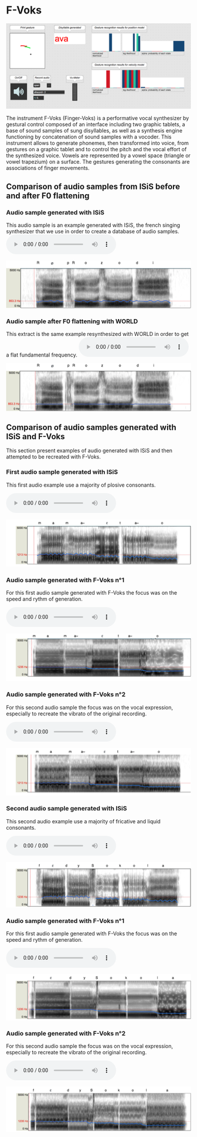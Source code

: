 # F-Voks

![f-voks](images/f-voks1.png)

The instrument F-Voks (Finger-Voks) is a performative vocal synthesizer by gestural control composed of an interface including two graphic tablets, a base of sound samples of sung disyllables, as well as a synthesis engine functioning by concatenation of sound samples with a vocoder. This instrument allows to generate phonemes, then transformed into voice, from gestures on a graphic tablet and to control the pitch and the vocal effort of the synthesized voice. Vowels are represented by a vowel space (triangle or vowel trapezium) on a surface. The gestures generating the consonants are associations of finger movements.

## Comparison of audio samples from ISiS before and after F0 flattening

### Audio sample generated with ISiS
This audio sample is an example generated with ISiS, the french singing synthesizer that we use in order to create a database of audio samples.
<audio controls>
  <source src="samples/reproRT.wav" type="audio/wav">
Your browser does not support the audio element.
</audio>

![f-voks](images/repro1.png)

### Audio sample after F0 flattening with WORLD
This extract is the same example resynthesized with WORLD in order to get a flat fundamental frequency.
<audio controls>
  <source src="samples/reproRT_flat.wav" type="audio/wav">
Your browser does not support the audio element.
</audio>

![f-voks](images/repro2.png)

## Comparison of audio samples generated with ISiS and F-Voks
This section present examples of audio generated with ISiS and then attempted to be recreated with F-Voks.

### First audio sample generated with ISiS
This first audio example use a majority of plosive consonants.

<audio controls>
  <source src="samples/colasRT1_IS.wav" type="audio/wav">
Your browser does not support the audio element.
</audio>

![f-voks](images/colasRT1_IS.png)

### Audio sample generated with F-Voks n°1
For this first audio sample generated with F-Voks the focus was on the speed and rythm of generation.

<audio controls>
  <source src="samples/colasRT1_V1.wav" type="audio/wav">
Your browser does not support the audio element.
</audio>

![f-voks](images/colasRT1_V1.png)

### Audio sample generated with F-Voks n°2
For this second audio sample the focus was on the vocal expression, especially to recreate the vibrato of the original recording.

<audio controls>
  <source src="samples/colasRT1_V2.wav" type="audio/wav">
Your browser does not support the audio element.
</audio>

![f-voks](images/colasRT1_V2.png)



### Second audio sample generated with ISiS
This second audio example use a majority of fricative and liquid consonants.

<audio controls>
  <source src="samples/colasRT4_IS.wav" type="audio/wav">
Your browser does not support the audio element.
</audio>

![f-voks](images/colasRT4_IS.png)

### Audio sample generated with F-Voks n°1
For this first audio sample generated with F-Voks the focus was on the speed and rythm of generation.

<audio controls>
  <source src="samples/colasRT4_V1_2.wav" type="audio/wav">
Your browser does not support the audio element.
</audio>

![f-voks](images/colasRT4_V1.png)

### Audio sample generated with F-Voks n°2
For this second audio sample the focus was on the vocal expression, especially to recreate the vibrato of the original recording.

<audio controls>
  <source src="samples/colasRT4_V2_2.wav" type="audio/wav">
Your browser does not support the audio element.
</audio>

![f-voks](images/colasRT4_V2.png)


